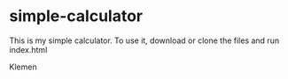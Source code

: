 # simple-calculator

This is my simple calculator. To use it, download or clone the files and run index.html

Klemen
